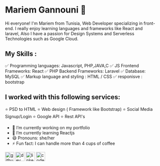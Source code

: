 # Mariem Gannouni  🚀 
Hi everyone! I'm Mariem from Tunisia, Web Developer specializing in front-end. I really enjoy learning languages and frameworks like React and laravel, Also I have a passion for Design Systems and Serverless Technologies such as Google Cloud.


## My Skills :

 ✅  Programming languages: Javascript, PHP,JAVA,C
 ✅  JS Frontend Frameworks: React
 ✅  PHP Backend Frameworks: Laravel
 ✅  Database: MySQL
 ✅  Markup language and styling : HTML / CSS
 ✅ responisve : bootstrap
 

## I worked with this following services:

⭐️ PSD to HTML
⭐️ Web design ( Framework like Bootstrap)
⭐️ Social Media Signup/Login
⭐️ Google API
⭐️ Rest API's

- 🔭 I’m currently working on my portfolio 
- 🌱 I’m currently learning Reactjs 
- 😄 Pronouns: she/her 
- ⚡ Fun fact: I can handle more than 4 cups of coffee  


[<img src='https://cdn.jsdelivr.net/npm/simple-icons@3.0.1/icons/github.svg' alt='github' height='30'>](https://github.com/GannouniMariem)  [<img src='https://cdn.jsdelivr.net/npm/simple-icons@3.0.1/icons/dev-dot-to.svg' alt='dev' height='30'>](https://dev.to/gmariem)  [<img src='https://cdn.jsdelivr.net/npm/simple-icons@3.0.1/icons/linkedin.svg' alt='linkedin' height='30'>](https://www.linkedin.com/in/mariem-gannouni/)  [<img src='https://cdn.jsdelivr.net/npm/simple-icons@3.0.1/icons/codepen.svg' alt='codepen' height='30'>](https://codepen.io/G-Mariem)  

